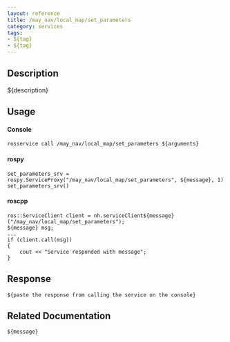 ```yaml
---
layout: reference
title: /may_nav/local_map/set_parameters
category: services
tags: 
- ${tag} 
- ${tag}
---
```


## Description
${description}

## Usage
#### Console
```
rosservice call /may_nav/local_map/set_parameters ${arguments}
```

#### rospy
```
set_parameters_srv = rospy.ServiceProxy("/may_nav/local_map/set_parameters", ${message}, 1)
set_parameters_srv()
```

#### roscpp
```
ros::ServiceClient client = nh.serviceClient${message}("/may_nav/local_map/set_parameters");
${message} msg;
...
if (client.call(msg))
{
    cout << "Service responded with message";
}
```

## Response
```
${paste the response from calling the service on the console}
```

## Related Documentation
``${message}``
